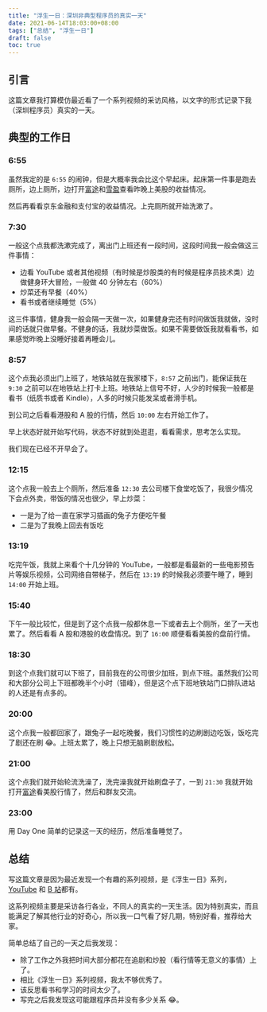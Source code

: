 ```yaml
---
title: "浮生一日：深圳非典型程序员的真实一天"
date: 2021-06-14T18:03:00+08:00
tags: ["总结", "浮生一日"] 
draft: false
toc: true
---
```


## 引言

这篇文章我打算模仿最近看了一个系列视频的采访风格，以文字的形式记录下我（深圳程序员）真实的一天。

## 典型的工作日

### 6:55

虽然我定的是 `6:55` 的闹钟，但是大概率我会比这个早起床。起床第一件事是跑去厕所，边上厕所，边打开[富途](http://link.3li3.com/futu)和[雪盈](http://link.3li3.com/xueying)查看昨晚上美股的收益情况。

然后再看看京东金融和支付宝的收益情况。上完厕所就开始洗漱了。

<!--more-->

### 7:30

一般这个点我都洗漱完成了，离出门上班还有一段时间，这段时间我一般会做这三件事情：

- 边看 YouTube 或者其他视频（有时候是炒股类的有时候是程序员技术类）边做健身环大冒险，一般做 40 分钟左右（60%）
- 炒菜还有早餐（40%）
- 看书或者继续睡觉（5%）

这三件事情，健身我一般会隔一天做一次，如果健身完还有时间做饭我就做，没时间的话就只做早餐。不健身的话，我就炒菜做饭。如果不需要做饭我就看看书，如果感觉昨晚上没睡好接着再睡会儿。

### 8:57

这个点我必须出门上班了，地铁站就在我家楼下，`8:57` 之前出门，能保证我在 `9:30` 之前可以在地铁站上打卡上班。地铁站上信号不好，人少的时候我一般都是看书（纸质书或者 Kindle），人多的时候只能发呆或者滑手机。

到公司之后看看港股和 A 股的行情，然后 `10:00` 左右开始工作了。

早上状态好就开始写代码，状态不好就到处逛逛，看看需求，思考怎么实现。

我们现在已经不开早会了。

### 12:15

这个点我一般去上个厕所，然后准备 `12:30` 去公司楼下食堂吃饭了，我很少情况下会点外卖，带饭的情况也很少，早上炒菜：

- 一是为了给一直在家学习插画的兔子方便吃午餐
- 二是为了我晚上回去有饭吃

### 13:19

吃完午饭，我就上来看个十几分钟的 YouTube，一般都是看最新的一些电影预告片等娱乐视频，公司网络自带梯子，然后在 `13:19` 的时候我必须要午睡了，睡到 `14:00` 开始上班。

### 15:40

下午一般比较忙，但是到了这个点我一般都休息一下或者去上个厕所，坐了一天也累了。然后看看 A 股和港股的收盘情况。到了 `16:00` 顺便看看美股的盘前行情。

### 18:30

到这个点我们就可以下班了，目前我在的公司很少加班，到点下班。虽然我们公司和大部分公司上下班都晚半个小时（错峰），但是这个点下班地铁站门口排队进站的人还是有点多的。

### 20:00

这个点我一般都回家了，跟兔子一起吃晚餐，我们习惯性的边刷剧边吃饭，饭吃完了剧还在刷 😂。上班太累了，晚上只想无脑刷剧放松。

### 21:00

这个点我们就开始轮流洗澡了，洗完澡我就开始刷盘子了，一到 `21:30` 我就开始打开[富途](http://link.3li3.com/futu)看美股行情了，然后和群友交流。

### 23:00

用 Day One 简单的记录这一天的经历，然后准备睡觉了。

## 总结

写这篇文章是因为最近发现一个有趣的系列视频，是《浮生一日》系列，[YouTube](https://www.youtube.com/channel/UCIs3-LcOCdpiGve6yu1-Fug) 和 [B 站](https://space.bilibili.com/110930331)都有。

这系列视频主要是采访各行各业，不同人的真实的一天生活。因为特别真实，而且能满足了解其他行业的好奇心，所以我一口气看了好几期，特别好看，推荐给大家。

简单总结了自己的一天之后我发现：

- 除了工作之外我把时间大部分都花在追剧和炒股（看行情等无意义的事情）上了。
- 相比《浮生一日》系列视频，我太不够优秀了。
- 该反思看书和学习的时间太少了。
- 写完之后我发现这可能跟程序员并没有多少关系​ 😂。

